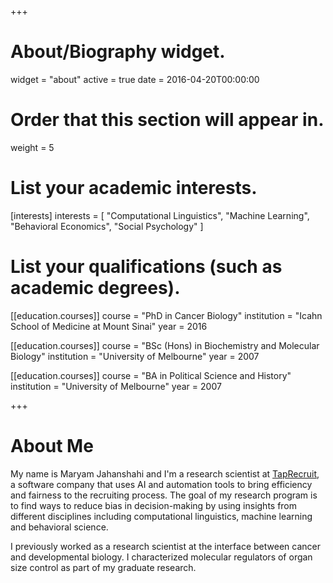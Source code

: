 +++
# About/Biography widget.
widget = "about"
active = true
date = 2016-04-20T00:00:00

# Order that this section will appear in.
weight = 5

# List your academic interests.
[interests]
  interests = [
  "Computational Linguistics",
  "Machine Learning",
  "Behavioral Economics",
  "Social Psychology"
  ]

# List your qualifications (such as academic degrees).
[[education.courses]]
  course = "PhD in Cancer Biology"
  institution = "Icahn School of Medicine at Mount Sinai"
  year = 2016

[[education.courses]]
  course = "BSc (Hons) in Biochemistry and Molecular Biology"
  institution = "University of Melbourne"
  year = 2007
 
[[education.courses]]
  course = "BA in Political Science and History"
  institution = "University of Melbourne"
  year = 2007
  
+++

# About Me

My name is Maryam Jahanshahi and I'm a research scientist at [TapRecruit](https://www.taprecruit.co), a software company that uses AI and automation tools to bring efficiency and fairness to the recruiting process. The goal of my research program is to find ways to reduce bias in decision-making by using insights from different disciplines including computational linguistics, machine learning and behavioral science. 

I previously worked as a research scientist at the interface between cancer and developmental biology. I characterized molecular regulators of organ size control as part of my graduate research.